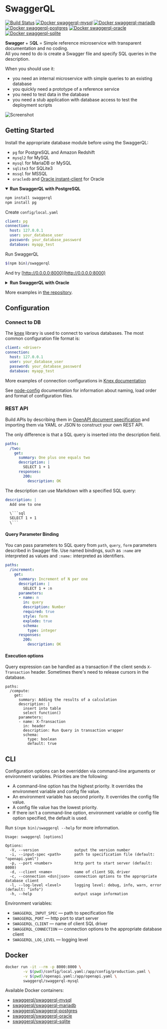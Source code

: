 # SwaggerQL
[![Build Status](https://travis-ci.org/swaggerql/swaggerql.svg?branch=master)](https://travis-ci.org/swaggerql/swaggerql)
[![Docker swaggerql-mysql](https://img.shields.io/badge/docker-swaggerql--mysql-green)](https://hub.docker.com/r/swaggerql/swaggerql-mysql)
[![Docker swaggerql-mariadb](https://img.shields.io/badge/docker-swaggerql--mariadb-green)](https://hub.docker.com/r/swaggerql/swaggerql-mariadb)
[![Docker swaggerql-postgres](https://img.shields.io/badge/docker-swaggerql--postgres-green)](https://hub.docker.com/r/swaggerql/swaggerql-postgres)
[![Docker swaggerql-oracle](https://img.shields.io/badge/docker-swaggerql--oracle-green)](https://hub.docker.com/r/swaggerql/swaggerql-oracle)
[![Docker swaggerql-sqlite](https://img.shields.io/badge/docker-swaggerql--sqlite-green)](https://hub.docker.com/r/swaggerql/swaggerql-sqlite)

**Swagger** + S**QL** = Simple reference microservice with transparent documentation and no coding.  
All you need to do is create a Swagger file and specify SQL queries in the description.

When you should use it:
- you need an internal microservice with simple queries to an existing database
- you quickly need a prototype of a reference service
- you need to test data in the database
- you need a stub application with database access to test the deployment scripts

![Screenshot](https://raw.githubusercontent.com/swaggerql/swaggerql/master/screenshot.png)

## Getting Started

Install the appropriate database module before using the SwaggerQL:
- `pg` for PostgreSQL and Amazon Redshift
- `mysql2` for MySQL
- `mysql` for MariaDB or MySQL
- `sqlite3` for SQLite3
- `mssql` for MSSQL
- `oracledb` and [Oracle instant-client](https://www.oracle.com/database/technologies/instant-client/linux-x86-64-downloads.html) for Oracle

<details open>
<summary><strong>Run SwaggerQL with PostgreSQL</strong></summary>

```sh
npm install swaggerql
npm install pg
```

Create `config/local.yaml`

```yaml
client: pg
connection:
  host: 127.0.0.1
  user: your_database_user
  password: your_database_password
  database: myapp_test
```

Run SwaggerQL

```sh
$(npm bin)/swaggerql
```

And try [http://0.0.0.0:8000](http://0.0.0.0:8000)
</details>

<details>
<summary><strong>Run SwaggerQL with Oracle</strong></summary>

```sh
npm install swaggerql
npm install oracledb
```
Install [Oracle instant-client](https://www.oracle.com/database/technologies/instant-client/linux-x86-64-downloads.html)

Create `config/local.yaml`

```yaml
client: oracledb
connection:
  user: your_database_user
  password: your_database_password
  connectString: (DESCRIPTION=(ADDRESS_LIST=(ADDRESS=(PROTOCOL=TCP)(HOST=127.0.0.1)(PORT=1521)))(CONNECT_DATA=(SID=MY_SID)))
pool:
  min: 0
  max: 3
```

Run SwaggerQL

```sh
$(npm bin)/swaggerql
```

And try [http://0.0.0.0:8000](http://0.0.0.0:8000)
</details>

More examples in [the repository](https://github.com/swaggerql/swaggerql/tree/master/examples).

## Configuration

### Connect to DB

The [knex](https://github.com/tgriesser/knex) library is used to connect to various databases.
The most common configuration file format is:

```yaml
client: <driver>
connection:
  host: 127.0.0.1
  user: your_database_user
  password: your_database_password
  database: myapp_test
```

More examples of connection configurations in [Knex documentation](http://knexjs.org/#Installation-client)

See [node-config](https://github.com/lorenwest/node-config/wiki/Configuration-Files) documentation for information about naming,
load order and format of configuration files.

### REST API

Build APIs by describing them in [OpenAPI document specification](https://github.com/OAI/OpenAPI-Specification/blob/master/versions/3.0.2.md)
and importing them via YAML or JSON to construct your own REST API.

The only difference is that a SQL query is inserted into the description field.

```yaml
paths:
  /two:
    get:
      summary: One plus one equals two
      description: |
        SELECT 1 + 1
      responses:
        200:
          description: OK
```

The description can use Markdown with a specified SQL query:

```yaml
description: |
  Add one to one

  \```sql
  SELECT 1 + 1
  \```
```

#### Query Parameter Binding

You can pass parameters to SQL query from `path`, `query`, `form` parameters described in Swagger file.
Use named bindings, such as `:name` are interpreted as values and `:name:` interpreted as identifiers.

```yaml
paths:
  /increment:
    get:
      summary: Increment of N per one
      description: |
        SELECT 1 + :n
      parameters:
      - name: n
        in: query
        description: Number
        required: true
        style: form
        explode: true
        schema:
          type: integer
      responses:
        200:
          description: OK
```

#### Execution options

Query expression can be handled as a transaction if the client sends `X-Transaction` header.
Sometimes there's need to release cursors in the database.

```
paths:
  /compute:
    get:
      summary: Adding the results of a calculation
      description: |
        insert into table
        select function()
      parameters:
      - name: X-Transaction
        in: header
        description: Run Query in transaction wrapper
        schema:
          type: boolean
          default: true
```

## CLI

Configuration options can be overridden via command-line arguments or environment variables.
Priorities are the following:
- A command-line option has the highest priority. It overrides the environment variable and config file value.
- An environment variable has second priority. It overrides the config file value.
- A config file value has the lowest priority.
- If there isn't a command-line option, environment variable or config file option specified, the default is used.

Run `$(npm bin)/swaggerql --help` for more information.

```
Usage: swaggerql [options]

Options:
  -V, --version                output the version number
  -i, --input-spec <path>      path to specification file (default: "openapi.yaml")
  -p, --port <number>          http port to start server (default: 8000)
  -d, --client <name>          name of client SQL driver
  -c, --connection <dsn|json>  connection options to the appropriate database client
  -l, --log-level <level>      logging level: debug, info, warn, error (default: "info")
  -h, --help                   output usage information
```

Environment variables:
- `SWAGGERQL_INPUT_SPEC` — path to specification file
- `SWAGGERQL_PORT` — http port to start server
- `SWAGGERQL_CLIENT` — name of client SQL driver
- `SWAGGERQL_CONNECTION` — connection options to the appropriate database client
- `SWAGGERQL_LOG_LEVEL` — logging level

## Docker

```sh
docker run -it --rm -p 8000:8000 \
        -v $(pwd)/config/local.yaml:/app/config/production.yaml \
        -v $(pwd)/openapi.yaml:/app/openapi.yaml \
        swaggerql/swaggerql-mysql
```

Available Docker containers:
- [swaggerql/swaggerql-mysql](https://hub.docker.com/r/swaggerql/swaggerql-mysql)
- [swaggerql/swaggerql-mariadb](https://hub.docker.com/r/swaggerql/swaggerql-mariadb)
- [swaggerql/swaggerql-postgres](https://hub.docker.com/r/swaggerql/swaggerql-postgres)
- [swaggerql/swaggerql-oracle](https://hub.docker.com/r/swaggerql/swaggerql-oracle)
- [swaggerql/swaggerql-sqlite](https://hub.docker.com/r/swaggerql/swaggerql-sqlite)
